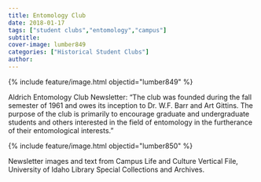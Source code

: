 ```yaml
---
title: Entomology Club
date: 2018-01-17
tags: ["student clubs","entomology","campus"]
subtitle: 
cover-image: lumber849
categories: ["Historical Student Clubs"]
author: 
---
```


{% include feature/image.html objectid="lumber849" %}

Aldrich Entomology Club Newsletter: “The club was founded during the fall semester of 1961 and owes its inception to Dr. W.F. Barr and Art Gittins. The purpose of the club is primarily to encourage graduate and undergraduate students and others interested in the field of entomology in the furtherance of their entomological interests.”

{% include feature/image.html objectid="lumber850" %}

Newsletter images and text from Campus Life and Culture Vertical File, University of Idaho Library Special Collections and Archives.